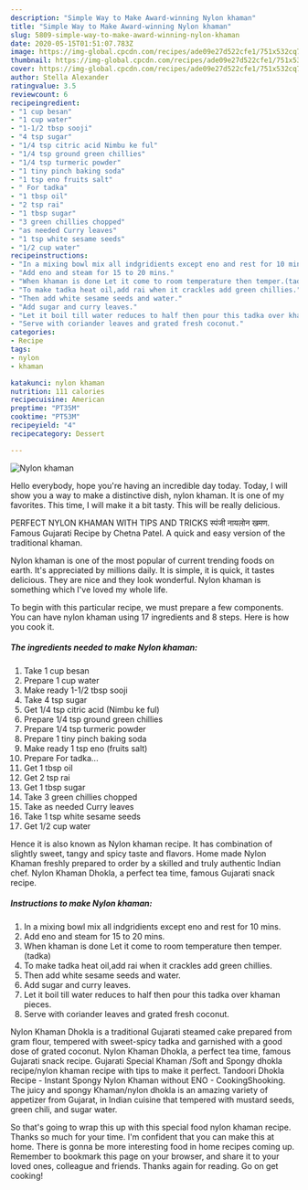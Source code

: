```yaml
---
description: "Simple Way to Make Award-winning Nylon khaman"
title: "Simple Way to Make Award-winning Nylon khaman"
slug: 5809-simple-way-to-make-award-winning-nylon-khaman
date: 2020-05-15T01:51:07.783Z
image: https://img-global.cpcdn.com/recipes/ade09e27d522cfe1/751x532cq70/nylon-khaman-recipe-main-photo.jpg
thumbnail: https://img-global.cpcdn.com/recipes/ade09e27d522cfe1/751x532cq70/nylon-khaman-recipe-main-photo.jpg
cover: https://img-global.cpcdn.com/recipes/ade09e27d522cfe1/751x532cq70/nylon-khaman-recipe-main-photo.jpg
author: Stella Alexander
ratingvalue: 3.5
reviewcount: 6
recipeingredient:
- "1 cup besan"
- "1 cup water"
- "1-1/2 tbsp sooji"
- "4 tsp sugar"
- "1/4 tsp citric acid Nimbu ke ful"
- "1/4 tsp ground green chillies"
- "1/4 tsp turmeric powder"
- "1 tiny pinch baking soda"
- "1 tsp eno fruits salt"
- " For tadka"
- "1 tbsp oil"
- "2 tsp rai"
- "1 tbsp sugar"
- "3 green chillies chopped"
- "as needed Curry leaves"
- "1 tsp white sesame seeds"
- "1/2 cup water"
recipeinstructions:
- "In a mixing bowl mix all indgridients except eno and rest for 10 mins."
- "Add eno and steam for 15 to 20 mins."
- "When khaman is done Let it come to room temperature then temper.(tadka)"
- "To make tadka heat oil,add rai when it crackles add green chillies."
- "Then add white sesame seeds and water."
- "Add sugar and curry leaves."
- "Let it boil till water reduces to half then pour this tadka over khaman pieces."
- "Serve with coriander leaves and grated fresh coconut."
categories:
- Recipe
tags:
- nylon
- khaman

katakunci: nylon khaman 
nutrition: 111 calories
recipecuisine: American
preptime: "PT35M"
cooktime: "PT53M"
recipeyield: "4"
recipecategory: Dessert

---
```



![Nylon khaman](https://img-global.cpcdn.com/recipes/ade09e27d522cfe1/751x532cq70/nylon-khaman-recipe-main-photo.jpg)

Hello everybody, hope you're having an incredible day today. Today, I will show you a way to make a distinctive dish, nylon khaman. It is one of my favorites. This time, I will make it a bit tasty. This will be really delicious.

PERFECT NYLON KHAMAN WITH TIPS AND TRICKS स्पंजी नायलोन खमण. Famous Gujarati Recipe by Chetna Patel. A quick and easy version of the traditional khaman.

Nylon khaman is one of the most popular of current trending foods on earth. It's appreciated by millions daily. It is simple, it is quick, it tastes delicious. They are nice and they look wonderful. Nylon khaman is something which I've loved my whole life.


To begin with this particular recipe, we must prepare a few components. You can have nylon khaman using 17 ingredients and 8 steps. Here is how you cook it.

<!--inarticleads1-->

##### The ingredients needed to make Nylon khaman:

1. Take 1 cup besan
1. Prepare 1 cup water
1. Make ready 1-1/2 tbsp sooji
1. Take 4 tsp sugar
1. Get 1/4 tsp citric acid (Nimbu ke ful)
1. Prepare 1/4 tsp ground green chillies
1. Prepare 1/4 tsp turmeric powder
1. Prepare 1 tiny pinch baking soda
1. Make ready 1 tsp eno (fruits salt)
1. Prepare  For tadka...
1. Get 1 tbsp oil
1. Get 2 tsp rai
1. Get 1 tbsp sugar
1. Take 3 green chillies chopped
1. Take as needed Curry leaves
1. Take 1 tsp white sesame seeds
1. Get 1/2 cup water


Hence it is also known as Nylon khaman recipe. It has combination of slightly sweet, tangy and spicy taste and flavors. Home made Nylon Khaman freshly prepared to order by a skilled and truly authentic Indian chef. Nylon Khaman Dhokla, a perfect tea time, famous Gujarati snack recipe. 

<!--inarticleads2-->

##### Instructions to make Nylon khaman:

1. In a mixing bowl mix all indgridients except eno and rest for 10 mins.
1. Add eno and steam for 15 to 20 mins.
1. When khaman is done Let it come to room temperature then temper.(tadka)
1. To make tadka heat oil,add rai when it crackles add green chillies.
1. Then add white sesame seeds and water.
1. Add sugar and curry leaves.
1. Let it boil till water reduces to half then pour this tadka over khaman pieces.
1. Serve with coriander leaves and grated fresh coconut.


Nylon Khaman Dhokla is a traditional Gujarati steamed cake prepared from gram flour, tempered with sweet-spicy tadka and garnished with a good dose of grated coconut. Nylon Khaman Dhokla, a perfect tea time, famous Gujarati snack recipe. Gujarati Special Khaman /Soft and Spongy dhokla recipe/nylon khaman recipe with tips to make it perfect. Tandoori Dhokla Recipe - Instant Spongy Nylon Khaman without ENO - CookingShooking. The juicy and spongy Khaman/nylon dhokla is an amazing variety of appetizer from Gujarat, in Indian cuisine that tempered with mustard seeds, green chili, and sugar water. 

So that's going to wrap this up with this special food nylon khaman recipe. Thanks so much for your time. I'm confident that you can make this at home. There is gonna be more interesting food in home recipes coming up. Remember to bookmark this page on your browser, and share it to your loved ones, colleague and friends. Thanks again for reading. Go on get cooking!

